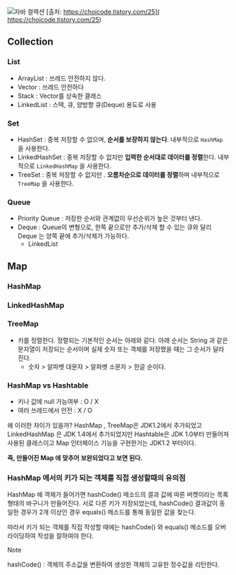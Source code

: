 

![자바 컬렉션](https://blog.kakaocdn.net/dn/cGLOqE/btreAJdmGjw/K6PJ815H6m9KWTW9e42BD1/img.jpg)
[출처: https://choicode.tistory.com/25]( https://choicode.tistory.com/25)
## Collection

### List
- ArrayList : 쓰레드 안전하지 않다.
- Vector : 쓰레드 안전하다
- Stack : Vector를 상속한 클래스  
- LinkedList : 스택, 큐, 양방향 큐(Deque) 용도로 사용

### Set
- HashSet : 중복 저장할 수 없으며, **순서를 보장하지 않는다**. 내부적으로 `HashMap` 을 사용한다.
- LinkedHashSet : 중복 저장할 수 없지만 **입력한 순서대로 데이터를 정렬**한다. 내부적으로 `LinkedHashMap` 을 사용한다.
- TreeSet : 중복 저장할 수 없지만 . **오름차순으로 데이터를 정렬**하며 내부적으로 `TreeMap` 을 사용한다.
### Queue
- Priority Queue : 저장한 순서와 관계없이 우선순위가 높은 것부터 낸다.
- Deque  : Queue의 변형으로, 한쪽 끝으로만 추가/삭제 할 수 있는 큐와 달리 Deque 는 양쪽 끝에 추가/삭제가 가능하다.
	- LinkedList


## Map

### HashMap
### LinkedHashMap

### TreeMap
- 키를 정렬한다. 정렬되는 기본적인 순서는 아래와 같다. 아래 순서는 String 과 같은 문자열이 저장되는 순서이며 실제 숫자 또는 객체를 저장했을 때는 그 순서가 달라진다.
	- 숫자 > 알파벳 대문자 > 알파벳 소문자 > 한글 순이다. 


### HashMap vs Hashtable
- 키나 값에 null 가능여부 : O /  X
- 여러 쓰레드에서 안전 : X / O

왜 이러한 차이가 있을까? HashMap , TreeMap은  JDK1.2에서 추가되었고 LinkedHashMap 은 JDK 1.4에서 추가되었지만 Hashtable은 JDK 1.0부터 만들어져 사용된 클래스이고 Map 인터페이스 기능을 구현한거는 JDK1.2 부터이다.

**즉, 만들어진 Map 에 맞추어 보완되었다고 보면 된다.**

### HashMap 에서의 키가 되는 객체를 직접 생성할때의 유의점
HashMap 에 객체가 들어가면 hashCode() 메소드의 결과 값에 따른 버켓이라는 목록 형태의 바구니가 만들어진다. 서로 다른 키가 저장되었는데, hashCode() 결과값이 동일한 경우가 2개 이상인 경우 equals() 메소드를 통해 동일한 값을 찾는다. 

따라서 키가 되는 객체를 직접 작성할 때에는 hashCode() 와 equals() 메소드를 오버라이딩하여 작성을 잘하여야 한다.

> [!NOTE]
> hashCode() : 객체의 주소값을 변환하여 생성한 객체의 고유한 정수값을 리턴한다.



